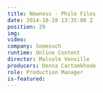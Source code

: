 ```yaml
---
title: Nowness - Philo Files
date: 2014-10-28 13:35:00 Z
position: 29
img: 
video: 
company: Somesuch
runtime: Online Content
director: Malcolm Venville
producers: Denna Cartamkhoob
role: Production Manager
is-featured: 
---
```


